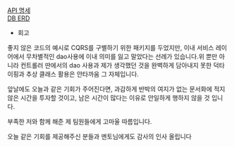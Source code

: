 [API 명세](https://road-brush-6b8.notion.site/API-5cebb2ecc30c483faa6cbd64139f5f16)  
[DB ERD](https://road-brush-6b8.notion.site/DB-ERD-9f7e4b989ae04ccba79788224189c229)

- 회고



좋지 않은 코드의 예시로 CQRS를 구별하기 위한 패키지를 두었지만, 이내 서비스 레이어에서 무차별적인 dao사용에 이내 의미를 잃고 말았다는 선례가 있습니다.위 뿐만 아니라 컨트롤러 딴에서의 dao 사용과 제가 생각했던 것을 완벽하게 담아내지 못한 덕타이핑과 추상 클래스 활용은 안타까움 그 자체입니다.


앞날에도 오늘과 같은 기회가 주어진다면, 과감하게 반박의 여지가 없는 문서화에 적지 않은 시간을 투자할 것이고, 남은 시간이 많다는 이유로 안일하게 행하지 않을 것 입니다.

부족한 저와 함께 해준 제 팀원들에게 고마울 따름입니다.

오늘 같은 기회를 제공해주신 분들과 멘토님에게도 감사의 인사 올립니다

